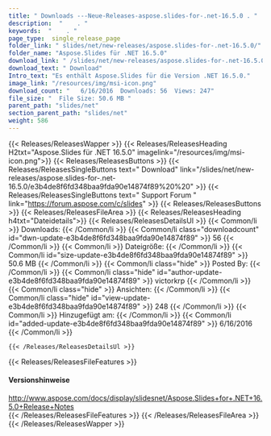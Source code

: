 ```yaml
---
title: " Downloads ---Neue-Releases-aspose.slides-for-.net-16.5.0 . "
description:  "    . " 
keywords:  "    . " 
page_type:  single_release_page
folder_link: " slides/net/new-releases/aspose.slides-for-.net-16.5.0/"
folder_name: "Aspose.Slides für .NET 16.5.0"
download_link: " /slides/net/new-releases/aspose.slides-for-.net-16.5.0/e3b4de8f6fd348baa9fda90e14874f89"
download_text: " Download"
Intro_text: "Es enthält Aspose.Slides für die Version .NET 16.5.0."
image_link: "/resources/img/msi-icon.png"
download_count: "   6/16/2016  Downloads: 56  Views: 247"
file_size: "  File Size: 50.6 MB "
parent_path: "slides/net"
section_parent_path: "slides/net"
weight: 586
---
```


{{< Releases/ReleasesWapper >}}
  {{< Releases/ReleasesHeading H2txt="Aspose.Slides für .NET 16.5.0" imagelink="/resources/img/msi-icon.png">}}
  {{< Releases/ReleasesButtons >}}
    {{< Releases/ReleasesSingleButtons text=" Download" link="/slides/net/new-releases/aspose.slides-for-.net-16.5.0/e3b4de8f6fd348baa9fda90e14874f89%20%20" >}}
    {{< Releases/ReleasesSingleButtons text=" Support Forum " link="https://forum.aspose.com/c/slides" >}}
  {{< Releases/ReleasesButtons >}}
  {{< Releases/ReleasesFileArea >}}
    {{< Releases/ReleasesHeading h4txt="Dateidetails">}}
    {{< Releases/ReleasesDetailsUl >}}
            {{< Common/li >}} Downloads: {{< /Common/li >}}
      {{< Common/li class="downloadcount" id="dwn-update-e3b4de8f6fd348baa9fda90e14874f89" >}} 56 {{< /Common/li >}}
      {{< Common/li >}} Dateigröße: {{< /Common/li >}}
      {{< Common/li id="size-update-e3b4de8f6fd348baa9fda90e14874f89" >}} 50.6 MB {{< /Common/li >}} 
      {{< Common/li  class="hide" >}} Posted By: {{< /Common/li >}} 
      {{< Common/li class="hide" id="author-update-e3b4de8f6fd348baa9fda90e14874f89" >}} victorkrp {{< /Common/li >}}
      {{< Common/li class="hide" >}} Ansichten: {{< /Common/li >}}
      {{< Common/li class="hide" id="view-update-e3b4de8f6fd348baa9fda90e14874f89" >}} 248 {{< /Common/li >}}
      {{< Common/li >}} Hinzugefügt am: {{< /Common/li >}}
      {{< Common/li id="added-update-e3b4de8f6fd348baa9fda90e14874f89" >}} 6/16/2016 {{< /Common/li >}} 

    {{< /Releases/ReleasesDetailsUl >}}

  {{< Releases/ReleasesFileFeatures >}}
      <h4>Versionshinweise</h4><div> <a href="http://www.aspose.com/docs/display/slidesnet/Aspose.Slides+for+.NET+16.5.0+Release+Notes">http://www.aspose.com/docs/display/slidesnet/Aspose.Slides+for+.NET+16.5.0+Release+Notes</a></div>
  {{< /Releases/ReleasesFileFeatures >}}
 {{< /Releases/ReleasesFileArea >}}
{{< /Releases/ReleasesWapper >}}



